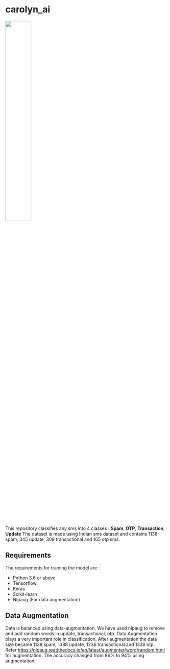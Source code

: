 # carolyn_ai
<img  src="https://raw.githubusercontent.com/siddhantkushwaha/Carolyn-Android/master/static/logo_carolyn.svg"  width="40%"/>

This repository classifies any sms into 4 classes : **Spam**, **OTP**, **Transaction**, **Update**
The dataset is made using Indian sms dataset and contains 1138 spam, 345 update, 309 transactional and 165 otp sms. 

## Requirements

The requirements for training the model are :
- Python 3.6 or above
- Tensorflow
- Keras
- Scikit-learn
- Nlpaug (For data augmentation)

## Data Augmentation

Data is balanced using data-augmentation. We have used nlpaug to remove and add random words in update, transactional, otp.
Data Augmentation plays a very important role in classification. After augmentation the data size became 1138 spam, 1388 update, 1236 transactional and 1336 otp.
Refer https://nlpaug.readthedocs.io/en/latest/augmenter/word/random.html for augmentation.
The accuracy changed from 86% to 94% using augmentation.
